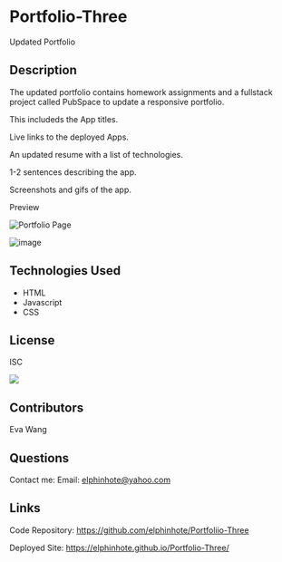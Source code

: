 # Portfolio-Three 
Updated Portfolio

## Description

The updated portfolio contains homework assignments and a fullstack project called PubSpace to update a responsive portfolio.

This includeds the App titles.

Live links to the deployed Apps.

An updated resume with a list of technologies.

1-2 sentences describing the app.

Screenshots and gifs of the app.


Preview

![Portfolio Page](https://user-images.githubusercontent.com/65749636/110235007-973d0780-7ee2-11eb-9426-42c000bbd20e.PNG)


![image](https://user-images.githubusercontent.com/65749636/113534955-ee3c0800-9586-11eb-8c26-c717d628ecf4.png)

## Technologies Used

* HTML
* Javascript 
* CSS 


## License
ISC

<img src="https://img.shields.io/badge/LICENSE-isc-green"/>


## Contributors
Eva Wang

## Questions
Contact me:
Email: [elphinhote@yahoo.com](elphinhote@yahoo.com)

## Links

Code Repository: https://github.com/elphinhote/Portfoliio-Three  

Deployed Site:  https://elphinhote.github.io/Portfolio-Three/
